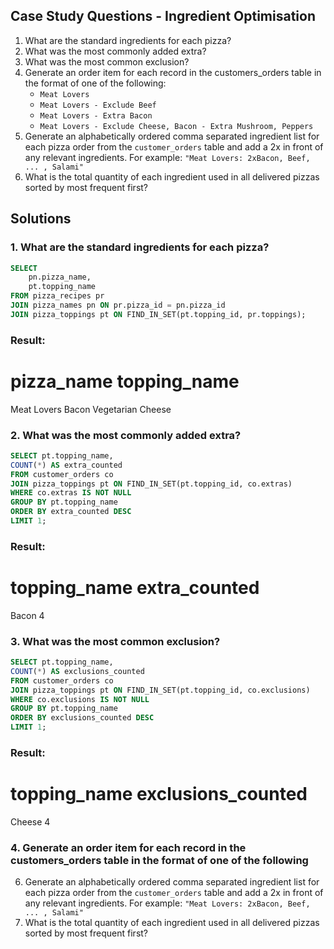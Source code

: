 ## Case Study Questions - Ingredient Optimisation
1. What are the standard ingredients for each pizza?
2. What was the most commonly added extra?
3. What was the most common exclusion?
4. Generate an order item for each record in the customers_orders table in the format of one of the following:
    - `Meat Lovers`
    - `Meat Lovers - Exclude Beef`
    - `Meat Lovers - Extra Bacon`
    - `Meat Lovers - Exclude Cheese, Bacon - Extra Mushroom, Peppers`
5. Generate an alphabetically ordered comma separated ingredient list for each pizza order from the `customer_orders` table and add a 2x in front of any relevant ingredients.
   For example: `"Meat Lovers: 2xBacon, Beef, ... , Salami"`
6. What is the total quantity of each ingredient used in all delivered pizzas sorted by most frequent first?

## Solutions
### 1. What are the standard ingredients for each pizza?
```sql
SELECT 
    pn.pizza_name,
    pt.topping_name
FROM pizza_recipes pr
JOIN pizza_names pn ON pr.pizza_id = pn.pizza_id
JOIN pizza_toppings pt ON FIND_IN_SET(pt.topping_id, pr.toppings);
```
### Result:
# pizza_name	topping_name
Meat Lovers	Bacon
Vegetarian	Cheese

### 2. What was the most commonly added extra?
```sql
SELECT pt.topping_name,
COUNT(*) AS extra_counted
FROM customer_orders co
JOIN pizza_toppings pt ON FIND_IN_SET(pt.topping_id, co.extras)
WHERE co.extras IS NOT NULL
GROUP BY pt.topping_name
ORDER BY extra_counted DESC
LIMIT 1;
```
### Result:
# topping_name	extra_counted
Bacon	4

### 3. What was the most common exclusion?
```sql
SELECT pt.topping_name,
COUNT(*) AS exclusions_counted
FROM customer_orders co
JOIN pizza_toppings pt ON FIND_IN_SET(pt.topping_id, co.exclusions)
WHERE co.exclusions IS NOT NULL
GROUP BY pt.topping_name
ORDER BY exclusions_counted DESC
LIMIT 1;
```
### Result:
# topping_name	exclusions_counted
Cheese	4

### 4.  Generate an order item for each record in the customers_orders table in the format of one of the following

6. Generate an alphabetically ordered comma separated ingredient list for each pizza order from the `customer_orders` table and add a 2x in front of any relevant ingredients.
   For example: `"Meat Lovers: 2xBacon, Beef, ... , Salami"`
7. What is the total quantity of each ingredient used in all delivered pizzas sorted by most frequent first?
